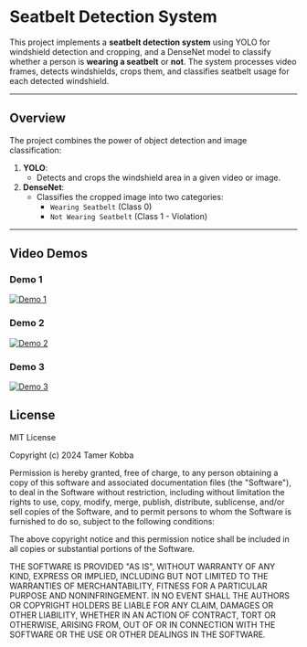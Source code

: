 # Seatbelt Detection System

This project implements a **seatbelt detection system** using YOLO for windshield detection and cropping, and a DenseNet model to classify whether a person is **wearing a seatbelt** or **not**. The system processes video frames, detects windshields, crops them, and classifies seatbelt usage for each detected windshield.

---

## Overview

The project combines the power of object detection and image classification:
1. **YOLO**:
   - Detects and crops the windshield area in a given video or image.
2. **DenseNet**:
   - Classifies the cropped image into two categories:
     - `Wearing Seatbelt` (Class 0)
     - `Not Wearing Seatbelt` (Class 1 - Violation)

---

## Video Demos

### Demo 1
[![Demo 1](https://img.youtube.com/vi/64xSVSXQAUE/0.jpg)](https://www.youtube.com/watch?v=64xSVSXQAUE)

### Demo 2
[![Demo 2](https://img.youtube.com/vi/gEB4qA7gZG4/0.jpg)](https://www.youtube.com/watch?v=gEB4qA7gZG4)

### Demo 3
[![Demo 3](https://img.youtube.com/vi/v7ML6Is3vEI/0.jpg)](https://www.youtube.com/watch?v=v7ML6Is3vEI)


## License
MIT License

Copyright (c) 2024 Tamer Kobba

Permission is hereby granted, free of charge, to any person obtaining a copy
of this software and associated documentation files (the "Software"), to deal
in the Software without restriction, including without limitation the rights
to use, copy, modify, merge, publish, distribute, sublicense, and/or sell
copies of the Software, and to permit persons to whom the Software is
furnished to do so, subject to the following conditions:

The above copyright notice and this permission notice shall be included in all
copies or substantial portions of the Software.

THE SOFTWARE IS PROVIDED "AS IS", WITHOUT WARRANTY OF ANY KIND, EXPRESS OR
IMPLIED, INCLUDING BUT NOT LIMITED TO THE WARRANTIES OF MERCHANTABILITY,
FITNESS FOR A PARTICULAR PURPOSE AND NONINFRINGEMENT. IN NO EVENT SHALL THE
AUTHORS OR COPYRIGHT HOLDERS BE LIABLE FOR ANY CLAIM, DAMAGES OR OTHER
LIABILITY, WHETHER IN AN ACTION OF CONTRACT, TORT OR OTHERWISE, ARISING FROM,
OUT OF OR IN CONNECTION WITH THE SOFTWARE OR THE USE OR OTHER DEALINGS IN THE
SOFTWARE.

